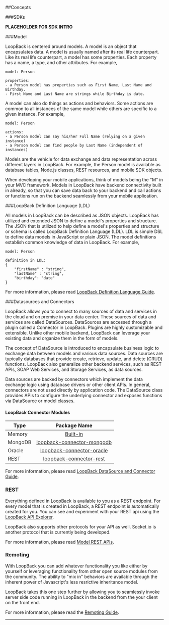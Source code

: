 ##Concepts

###SDKs

**PLACEHOLDER FOR SDK INTRO**

###Model

LoopBack is centered around models.  A model is an object that encapsulates
data.  A model is usually named after its real life counterpart.  Like its real
life counterpart, a model has some properties. Each property has a name, a type,
and other attributes. For example,

    model: Person

    properties:
    - a Person model has properties such as First Name, Last Name and Birthday.
    - First Name and Last Name are strings while Birthday is date.

A model can also do things as actions and behaviors. Some actions are common to
all instances of the same model while others are specific to a given instance.
For example,

    model: Person

    actions:
    - a Person model can say his/her Full Name (relying on a given instance)
    - a Person model can find people by Last Name (independent of instances)

Models are the vehicle for data exchange and data representation across
different layers in LoopBack. For example, the Person model is available as
database tables, Node.js classes, REST resources, and mobile SDK objects.

When developing your mobile applications, think of models being the "M" in your
MVC framework.  Models in LoopBack have backend connectivity built in already,
so that you can save data back to your backend and call actions or functions run
on the backend seamlessly from your mobile application.

###LoopBack Definition Language (LDL)

All models in LoopBack can be described as JSON objects.  LoopBack has utilized
and extended JSON to define a model's properties and structure. The JSON that is
utilized to help define a model's properties and structure or schema is called
LoopBack Definition Language (LDL). LDL is simple DSL to define data models in
JavaScript or plain JSON. The model definitions establish common knowledge of
data in LoopBack. For example,

    model: Person

    definition in LDL:
    {
        "firstName" : "string",
        "lastName" : "string",
        "birthday": "date"
    }

For more information, please read [LoopBack Definition Language Guide](/loopback-datasource-juggler/#loopback-definition-language-guide).

###Datasources and Connectors

LoopBack allows you to connect to many sources of data and services in the cloud
and on premise in your data center. These sources of data and services are
called DataSources. DataSources are accessed through a plugin called a Connector
in LoopBack.  Plugins are highly customizable and extensible.  Unlike other
mobile backend, LoopBack can leverage your existing data and organize them in
the form of models.

The concept of DataSource is introduced to encapsulate business logic to
exchange data between models and various data sources. Data sources are
typically databases that provide create, retrieve, update, and delete (CRUD)
functions. LoopBack also generalize other backend services, such as REST APIs,
SOAP Web Services, and Storage Services, as data sources.

Data sources are backed by connectors which implement the data exchange logic
using database drivers or other client APIs. In general, connectors are not used
directly by application code. The DataSource class provides APIs to configure
the underlying connector and exposes functions via DataSource or model classes.

#### LoopBack Connector Modules

|    Type   | Package Name                                                                           |
| --------- |:--------------------------------------------------------------------------------------:|
| Memory    | [Built-in](https://github.com/strongloop/loopback-datasource-juggler) |
| MongoDB   | [loopback-connector-mongodb](https://github.com/strongloop/loopback-connector-mongodb) |
| Oracle    | [loopback-connector-oracle](https://github.com/strongloop/loopback-connector-oracle)   |
| REST      | [loopback-connector-rest](https://github.com/strongloop/loopback-connector-rest)       |

For more information, please read [LoopBack DataSource and Connector Guide](/loopback-datasource-juggler/#loopback-datasource-and-connector-guide).

### REST

Everything defined in LoopBack is available to you as a REST endpoint.  For
every model that is created in LoopBack, a REST endpoint is automatically
created for you.  You can see and experiment with your REST api using the
[LoopBack API Explorer](http://localhost:3000/explorer/).

LoopBack also supports other protocols for your API as well.  Socket.io is
another protocol that is currently being developed.

For more information, please read [Model REST APIs](#model-rest-api).

### Remoting

With LoopBack you can add whatever functionality you like either
by yourself or leveraging functionality from other open source
modules from the community.  The ability to "mix in" behaviors are
available through the inherent power of Javascript's less resrictive
inheritance model.

LoopBack takes this one step further by allowing you to seamlessly
invoke server side code running in LoopBack in the backend from the
your client on the front end.

For more information, please read the [Remoting Guide](/strong-remoting.README.md).

---

